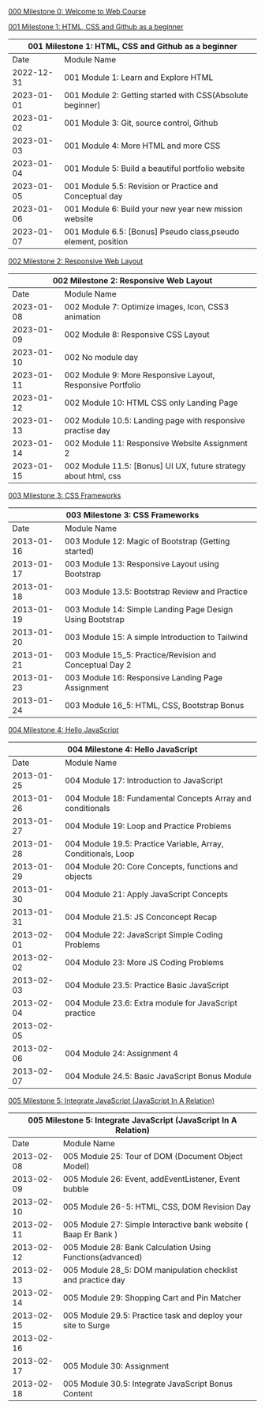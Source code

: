 [000 Milestone 0: Welcome to Web Course](https://github.com/rsnirob/Programming-Hero/tree/main/My%20Classes/Complete%20Web%20Development%20Course%20With%20Jhankar%20Mahbub/000%20Milestone%200:%20Welcome%20to%20Web%20Course)


[001 Milestone 1: HTML, CSS and Github as a beginner](https://github.com/rsnirob/Programming-Hero/tree/main/My%20Classes/Complete%20Web%20Development%20Course%20With%20Jhankar%20Mahbub/001%20Milestone%201:%20HTML%2C%20CSS%20and%20Github%20as%20a%20beginner)

<table>
<thead>
  <tr>
    <th colspan="2">001 Milestone 1: HTML, CSS and Github as a beginner</th>
  </tr>
</thead>
<tbody>
  <tr>
    <td>Date</td>
    <td>Module Name</td>
  </tr>
  <tr>
    <td>2022-12-31</td>
    <td>001 Module 1: Learn and Explore HTML</td>
  </tr>
  <tr>
    <td>2023-01-01</td>
    <td>001 Module 2: Getting started with CSS(Absolute beginner)</td>
  </tr>
  <tr>
    <td>2023-01-02</td>
    <td>001 Module 3: Git, source control, Github</td>
  </tr>
  <tr>
    <td>2023-01-03</td>
    <td>001 Module 4: More HTML and more CSS</td>
  </tr>
  <tr>
    <td>2023-01-04</td>
    <td>001 Module 5: Build a beautiful portfolio website</td>
  </tr>
  <tr>
    <td>2023-01-05</td>
    <td>001 Module 5.5: Revision or Practice and Conceptual day</td>
  </tr>
  <tr>
    <td>2023-01-06</td>
    <td>001 Module 6: Build your new year new mission website</td>
  </tr>
  <tr>
    <td>2023-01-07</td>
    <td>001 Module 6.5: [Bonus] Pseudo class,pseudo element, position</td>
  </tr>
</tbody>
</table>

[002 Milestone 2: Responsive Web Layout](https://github.com/rsnirob/Programming-Hero/tree/main/My%20Classes/Complete%20Web%20Development%20Course%20With%20Jhankar%20Mahbub/002%20Milestone%202:%20%20Responsive%20Web%20Layout)

<table>
<thead>
  <tr>
    <th colspan="2">002 Milestone 2: Responsive Web Layout</th>
  </tr>
</thead>
<tbody>
  <tr>
    <td>Date</td>
    <td>Module Name</td>
  </tr>
  <tr>
    <td>2023-01-08</td>
    <td>002 Module 7: Optimize images, Icon, CSS3 animation</td>
  </tr>
  <tr>
    <td>2023-01-09</td>
    <td>002 Module 8: Responsive CSS Layout</td>
  </tr>
  <tr>
    <td>2023-01-10</td>
    <td>002 No module day</td>
  </tr>
  <tr>
    <td>2023-01-11</td>
    <td>002 Module 9: More Responsive Layout, Responsive Portfolio</td>
  </tr>
  <tr>
    <td>2023-01-12</td>
    <td>002 Module 10: HTML CSS only Landing Page</td>
  </tr>
  <tr>
    <td>2023-01-13</td>
    <td>002 Module 10.5: Landing page with responsive practise day</td>
  </tr>
  <tr>
    <td>2023-01-14</td>
    <td>002 Module 11: Responsive Website Assignment 2</td>
  </tr>
  <tr>
    <td>2023-01-15</td>
    <td>002 Module 11.5: [Bonus] UI UX, future strategy about html, css</td>
  </tr>
</tbody>
</table>

[003 Milestone 3: CSS Frameworks](https://github.com/rsnirob/Programming-Hero/tree/main/My%20Classes/Complete%20Web%20Development%20Course%20With%20Jhankar%20Mahbub/003%20Milestone%203:%20CSS%20Frameworks)

<table>
<thead>
  <tr>
    <th colspan="2">003 Milestone 3: CSS Frameworks</th>
  </tr>
</thead>
<tbody>
  <tr>
    <td>Date</td>
    <td>Module Name</td>
  </tr>
  <tr>
    <td>2013-01-16</td>
    <td>003 Module 12: Magic of Bootstrap (Getting started)</td>
  </tr>
  <tr>
    <td>2013-01-17</td>
    <td>003 Module 13: Responsive Layout using Bootstrap</td>
  </tr>
  <tr>
    <td>2013-01-18</td>
    <td>003 Module 13.5: Bootstrap Review and Practice</td>
  </tr>
  <tr>
    <td>2013-01-19</td>
    <td>003 Module 14: Simple Landing Page Design Using Bootstrap</td>
  </tr>
  <tr>
    <td>2013-01-20</td>
    <td>003 Module 15: A simple Introduction to Tailwind</td>
  </tr>
  <tr>
    <td>2013-01-21</td>
    <td>003 Module 15_5: Practice/Revision and Conceptual Day 2</td>
  </tr>
  <tr>
    <td>2013-01-23</td>
    <td>003 Module 16: Responsive Landing Page Assignment</td>
  </tr>
  <tr>
    <td>2013-01-24</td>
    <td>003 Module 16_5: HTML, CSS, Bootstrap Bonus</td>
  </tr>
</tbody>
</table>

[004 Milestone 4: Hello JavaScript](https://github.com/rsnirob/Programming-Hero/tree/main/My%20Classes/Complete%20Web%20Development%20Course%20With%20Jhankar%20Mahbub/004%20Milestone%204:%20Hello%20JavaScript)

<table>
<thead>
  <tr>
    <th colspan="2">004 Milestone 4: Hello JavaScript</th>
  </tr>
</thead>
<tbody>
  <tr>
    <td>Date</td>
    <td>Module Name</td>
  </tr>
  <tr>
    <td>2013-01-25</td>
    <td>004 Module 17: Introduction to JavaScript</td>
  </tr>
  <tr>
    <td>2013-01-26</td>
    <td>004 Module 18: Fundamental Concepts Array and conditionals</td>
  </tr>
  <tr>
    <td>2013-01-27</td>
    <td>004 Module 19: Loop and Practice Problems</td>
  </tr>
  <tr>
    <td>2013-01-28</td>
    <td>004 Module 19.5: Practice Variable, Array, Conditionals, Loop</td>
  </tr>
  <tr>
    <td>2013-01-29</td>
    <td>004 Module 20: Core Concepts, functions and objects</td>
  </tr>
  <tr>
    <td>2013-01-30</td>
    <td>004 Module 21: Apply JavaScript Concepts</td>
  </tr>
  <tr>
    <td>2013-01-31</td>
    <td>004 Module 21.5: JS Conconcept Recap</td>
  </tr>
  <tr>
    <td>2013-02-01</td>
    <td>004 Module 22: JavaScript Simple Coding Problems</td>
  </tr>
  <tr>
    <td>2013-02-02</td>
    <td>004 Module 23: More JS Coding Problems</td>
  </tr>
  <tr>
    <td>2013-02-03</td>
    <td>004 Module 23.5: Practice Basic JavaScript</td>
  </tr>
  <tr>
    <td>2013-02-04</td>
    <td>004 Module 23.6: Extra module for JavaScript practice</td>
  </tr>
  <tr>
    <td>2013-02-05</td>
    <td></td>
  </tr>
  <tr>
    <td>2013-02-06</td>
    <td>004 Module 24: Assignment 4</td>
  </tr>
  <tr>
    <td>2013-02-07</td>
    <td>004 Module 24.5: Basic JavaScript Bonus Module</td>
  </tr>
</tbody>
</table>

[005 Milestone 5: Integrate JavaScript (JavaScript In A Relation)](https://github.com/rsnirob/Programming-Hero/tree/main/My%20Classes/Complete%20Web%20Development%20Course%20With%20Jhankar%20Mahbub/005%20Milestone%205:%20Integrate%20JavaScript%20(JavaScript%20In%20A%20Relation))

<table>
<thead>
  <tr>
    <th colspan="2">005 Milestone 5: Integrate JavaScript (JavaScript In A Relation)</th>
  </tr>
</thead>
<tbody>
  <tr>
    <td>Date</td>
    <td>Module Name</td>
  </tr>
  <tr>
    <td>2013-02-08</td>
    <td>005 Module 25: Tour of DOM (Document Object Model)</td>
  </tr>
  <tr>
    <td>2013-02-09</td>
    <td>005 Module 26: Event, addEventListener, Event bubble</td>
  </tr>
  <tr>
    <td>2013-02-10</td>
    <td>005 Module 26-5: HTML, CSS, DOM Revision Day</td>
  </tr>
  <tr>
    <td>2013-02-11</td>
    <td>005 Module 27: Simple Interactive bank website ( Baap Er Bank )</td>
  </tr>
  <tr>
    <td>2013-02-12</td>
    <td>005 Module 28: Bank Calculation Using Functions(advanced)</td>
  </tr>
  <tr>
    <td>2013-02-13</td>
    <td>005 Module 28_5: DOM manipulation checklist and practice day</td>
  </tr>
  <tr>
    <td>2013-02-14</td>
    <td>005 Module 29: Shopping Cart and Pin Matcher</td>
  </tr>
  <tr>
    <td>2013-02-15</td>
    <td>005 Module 29.5: Practice task and deploy your site to Surge</td>
  </tr>
  <tr>
    <td>2013-02-16</td>
    <td></td>
  </tr>
  <tr>
    <td>2013-02-17</td>
    <td>005 Module 30: Assignment</td>
  </tr>
  <tr>
    <td>2013-02-18</td>
    <td>005 Module 30.5: Integrate JavaScript Bonus Content</td>
  </tr>
</tbody>
</table>














